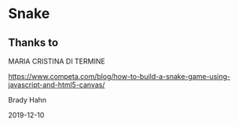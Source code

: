 # Snake

## Thanks to 

MARIA CRISTINA DI TERMINE

https://www.competa.com/blog/how-to-build-a-snake-game-using-javascript-and-html5-canvas/



Brady Hahn

2019-12-10
